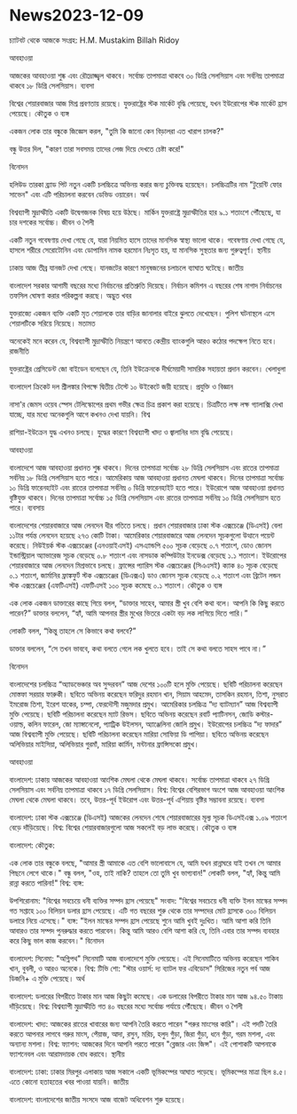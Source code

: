 # News2023-12-09
চ্যাটবট থেকে আজকে
সংগ্রহ: H.M. Mustakim Billah Ridoy


আবহাওয়া

আজকের আবহাওয়া শুষ্ক এবং রৌদ্রোজ্জ্বল থাকবে। সর্বোচ্চ তাপমাত্রা থাকবে ৩০ ডিগ্রি সেলসিয়াস এবং সর্বনিম্ন তাপমাত্রা থাকবে ১৮ ডিগ্রি সেলসিয়াস।
ব্যবসা

বিশ্বের শেয়ারবাজার আজ মিশ্র প্রবণতায় রয়েছে। যুক্তরাষ্ট্রের স্টক মার্কেট বৃদ্ধি পেয়েছে, যখন ইউরোপের স্টক মার্কেট হ্রাস পেয়েছে।
কৌতুক ও ব্যঙ্গ

একজন লোক তার বন্ধুকে জিজ্ঞেস করল, "তুমি কি জানো কেন বিড়ালরা এত খারাপ চালক?"

বন্ধু উত্তর দিল, "কারণ তারা সবসময় তাদের লেজ দিয়ে দেখতে চেষ্টা করে!"

বিনোদন

হলিউড তারকা ব্র্যাড পিট নতুন একটি চলচ্চিত্রে অভিনয় করার জন্য চুক্তিবদ্ধ হয়েছেন। চলচ্চিত্রটির নাম "টুয়েন্টি ফোর সাভেন" এবং এটি পরিচালনা করবেন ডেভিড ওয়ারেন।
অর্থ

বিশ্বব্যাপী মুদ্রাস্ফীতি একটি উদ্বেগজনক বিষয় হয়ে উঠছে। মার্কিন যুক্তরাষ্ট্রে মুদ্রাস্ফীতির হার ৯.১ শতাংশে পৌঁছেছে, যা চার দশকের সর্বোচ্চ।
জীবন ও শৈলী

একটি নতুন গবেষণায় দেখা গেছে যে, যারা নিয়মিত হাসে তাদের মানসিক স্বাস্থ্য ভালো থাকে। গবেষণায় দেখা গেছে যে, হাসলে শরীরে সেরোটোনিন এবং ডোপামিন নামক হরমোন নিঃসৃত হয়, যা মানসিক সুস্থতার জন্য গুরুত্বপূর্ণ।
স্থানীয়

ঢাকায় আজ তীব্র যানজট দেখা গেছে। যানজটের কারণে মানুষজনের চলাচলে ব্যাঘাত ঘটেছে।
জাতীয়

বাংলাদেশ সরকার আগামী বছরের মধ্যে নির্বাচনের প্রতিশ্রুতি দিয়েছে। নির্বাচন কমিশন এ বছরের শেষ নাগাদ নির্বাচনের তফসিল ঘোষণা করার পরিকল্পনা করছে।
অদ্ভুত খবর

যুক্তরাজ্যে একজন ব্যক্তি একটি মৃত শেয়ালকে তার বাড়ির জানালার বাইরে ঝুলতে দেখেছেন। পুলিশ ঘটনাস্থলে এসে শেয়ালটিকে সরিয়ে নিয়েছে।
মতামত

অনেকেই মনে করেন যে, বিশ্বব্যাপী মুদ্রাস্ফীতি নিয়ন্ত্রণে আনতে কেন্দ্রীয় ব্যাংকগুলি আরও কঠোর পদক্ষেপ নিতে হবে।
রাজনীতি

যুক্তরাষ্ট্রের প্রেসিডেন্ট জো বাইডেন বলেছেন যে, তিনি ইউক্রেনকে দীর্ঘমেয়াদী সামরিক সহায়তা প্রদান করবেন।
খেলাধুলা

বাংলাদেশ ক্রিকেট দল শ্রীলঙ্কার বিপক্ষে দ্বিতীয় টেস্টে ১০ উইকেটে জয়ী হয়েছে।
প্রযুক্তি ও বিজ্ঞান

নাসা'র জেমস ওয়েব স্পেস টেলিস্কোপের প্রথম গভীর ক্ষেত্র চিত্র প্রকাশ করা হয়েছে। চিত্রটিতে লক্ষ লক্ষ গ্যালাক্সি দেখা যাচ্ছে, যার মধ্যে অনেকগুলি আগে কখনও দেখা যায়নি।
বিশ্ব

রাশিয়া-ইউক্রেন যুদ্ধ এখনও চলছে। যুদ্ধের কারণে বিশ্বব্যাপী খাদ্য ও জ্বালানির দাম বৃদ্ধি পেয়েছে।


আবহাওয়া

বাংলাদেশে আজ আবহাওয়া প্রধানত শুষ্ক থাকবে। দিনের তাপমাত্রা সর্বোচ্চ ২৮ ডিগ্রি সেলসিয়াস এবং রাতের তাপমাত্রা সর্বনিম্ন ১৮ ডিগ্রি সেলসিয়াস হতে পারে।
আমেরিকায় আজ আবহাওয়া প্রধানত মেঘলা থাকবে। দিনের তাপমাত্রা সর্বোচ্চ ১০ ডিগ্রি ফারেনহাইট এবং রাতের তাপমাত্রা সর্বনিম্ন ০ ডিগ্রি ফারেনহাইট হতে পারে।
ইউরোপে আজ আবহাওয়া প্রধানত বৃষ্টিযুক্ত থাকবে। দিনের তাপমাত্রা সর্বোচ্চ ১৫ ডিগ্রি সেলসিয়াস এবং রাতের তাপমাত্রা সর্বনিম্ন ১০ ডিগ্রি সেলসিয়াস হতে পারে।
ব্যবসায়

বাংলাদেশের শেয়ারবাজারে আজ লেনদেন ধীর গতিতে চলছে। প্রধান শেয়ারবাজার ঢাকা স্টক এক্সচেঞ্জে (ডিএসই) বেলা ১১টার পর্যন্ত লেনদেন হয়েছে ২৭৩ কোটি টাকা।
আমেরিকার শেয়ারবাজারে আজ লেনদেন সূচকগুলো উত্থানে পয়েন্ট করেছে। নিউইয়র্ক স্টক এক্সচেঞ্জের (এনওয়াইএসই) এসএ্যান্ডপি ৫০০ সূচক বেড়েছে ০.৭ শতাংশ, ডোও জোনস ইন্ডাস্ট্রিয়াল অ্যাভারেজ সূচক বেড়েছে ০.৮ শতাংশ এবং নাসডাক কম্পিউটার ইনডেক্স বেড়েছে ১.১ শতাংশ।
ইউরোপের শেয়ারবাজারে আজ লেনদেন মিশ্রভাবে চলছে। ফ্রান্সের প্যারিস স্টক এক্সচেঞ্জের (সিএএসই) ক্যাক ৪০ সূচক বেড়েছে ০.১ শতাংশ, জার্মানির ফ্রাঙ্কফুর্ট স্টক এক্সচেঞ্জের (ডিএক্সএ) ডাও জোনস সূচক বেড়েছে ০.২ শতাংশ এবং ব্রিটেন লন্ডন স্টক এক্সচেঞ্জের (এফটিএসই) এফটিএসই ১০০ সূচক কমেছে ০.১ শতাংশ।
কৌতুক ও ব্যঙ্গ

এক লোক একজন ডাক্তারের কাছে গিয়ে বলল, “ডাক্তার সাহেব, আমার স্ত্রী খুব বেশি কথা বলে। আপনি কি কিছু করতে পারেন?”
ডাক্তার বললেন, “হ্যাঁ, আমি আপনার স্ত্রীর মুখের ভিতরে একটা বড় লক লাগিয়ে দিতে পারি।”

লোকটি বলল, “কিন্তু তাহলে সে কিভাবে কথা বলবে?”

ডাক্তার বললেন, “সে তখন ভাববে, কথা বলতে গেলে লক খুলতে হবে। তাই সে কথা বলতে সাহস পাবে না।”

বিনোদন

বাংলাদেশের চলচ্চিত্র “অ্যাডভেঞ্চার অব সুন্দরবন” আজ দেশের ১০০টি হলে মুক্তি পেয়েছে। ছবিটি পরিচালনা করেছেন মোস্তফা সরয়ার ফারুকী। ছবিতে অভিনয় করেছেন ফরিদুর রহমান খান, সিয়াম আহমেদ, তাসকিন রহমান, তিশা, নুসরাত ইমরোজ তিশা, ইরেশ যাকের, চম্পা, ফেরদৌসী মজুমদার প্রমুখ।
আমেরিকার চলচ্চিত্র “দ্য ব্যাটম্যান” আজ বিশ্বব্যাপী মুক্তি পেয়েছে। ছবিটি পরিচালনা করেছেন ম্যাট রিভস। ছবিতে অভিনয় করেছেন রবার্ট প্যাটিনসন, জোডি কস্টার-ওয়াল্ড, কলিন ফারেল, জো ম্যাঙ্গানেলো, প্যাট্রিক উইলসন, অ্যাঞ্জেলিনা জোলি প্রমুখ।
ইউরোপের চলচ্চিত্র “দ্য ফাদার” আজ বিশ্বব্যাপী মুক্তি পেয়েছে। ছবিটি পরিচালনা করেছেন মারিয়া সোফিয়া ডি পাপিয়া। ছবিতে অভিনয় করেছেন অলিভিয়ার মাইসিয়া, অলিভিয়ার গুরমাঁ, মারিয়া কার্মিন, মন্টানার ফ্রান্সিসকো প্রমুখ।




আবহাওয়া

বাংলাদেশ: ঢাকায় আজকের আবহাওয়া আংশিক মেঘলা থেকে মেঘলা থাকবে। সর্বোচ্চ তাপমাত্রা থাকবে ২৭ ডিগ্রি সেলসিয়াস এবং সর্বনিম্ন তাপমাত্রা থাকবে ১৭ ডিগ্রি সেলসিয়াস।
বিশ্ব: বিশ্বের বেশিরভাগ অংশে আজ আবহাওয়া আংশিক মেঘলা থেকে মেঘলা থাকবে। তবে, উত্তর-পূর্ব ইউরোপ এবং উত্তর-পূর্ব এশিয়ায় বৃষ্টির সম্ভাবনা রয়েছে।
ব্যবসা

বাংলাদেশ: ঢাকা স্টক এক্সচেঞ্জে (ডিএসই) আজকের লেনদেন শেষে শেয়ারবাজারের মূল্য সূচক ডিএসইএক্স ১.০৯ শতাংশ বেড়ে দাঁড়িয়েছে।
বিশ্ব: বিশ্বের শেয়ারবাজারগুলো আজ সকলেই বড় লাভ করেছে।
কৌতুক ও ব্যঙ্গ

বাংলাদেশ: কৌতুক:

এক লোক তার বন্ধুকে বলছে, "আমার স্ত্রী আমাকে এত বেশি ভালোবাসে যে, আমি যখন রান্নাঘরে যাই তখন সে আমার পিছনে লেগে থাকে।"
বন্ধু বলল, "ওহ, তাই নাকি? তাহলে তো তুমি খুব ভাগ্যবান!"
লোকটি বলল, "হ্যাঁ, কিন্তু আমি রান্না করতে পারিনা!"
বিশ্ব: ব্যঙ্গ:

উপশিরোনাম: "বিশ্বের সবচেয়ে ধনী ব্যক্তির সম্পদ হ্রাস পেয়েছে"
সংবাদ: "বিশ্বের সবচেয়ে ধনী ব্যক্তি ইলন মাস্কের সম্পদ গত সপ্তাহে ১০০ বিলিয়ন ডলার হ্রাস পেয়েছে। এটি গত বছরের শুরু থেকে তার সম্পদের মোট হ্রাসকে ৩০০ বিলিয়ন ডলারে নিয়ে এসেছে।"
ব্যঙ্গ: "ইলন মাস্কের সম্পদ হ্রাস পেয়েছে শুনে আমি খুবই দুঃখিত। আমি আশা করি তিনি আবারও তার সম্পদ পুনরুদ্ধার করতে পারবেন। কিন্তু আমি আরও বেশি আশা করি যে, তিনি এবার তার সম্পদ ব্যবহার করে কিছু ভাল কাজ করবেন।"
বিনোদন

বাংলাদেশ: সিনেমা: "অগ্নিপথ" সিনেমাটি আজ বাংলাদেশে মুক্তি পেয়েছে। এই সিনেমাটিতে অভিনয় করেছেন শাকিব খান, বুবলী, ও আরও অনেকে।
বিশ্ব: টিভি শো: "স্টার ওয়ার্স: দ্য ব্যাটল ফর এবিডোস" সিরিজের নতুন পর্ব আজ ডিজনি+ এ মুক্তি পেয়েছে।
অর্থ

বাংলাদেশ: ডলারের বিপরীতে টাকার মান আজ কিছুটা কমেছে। এক ডলারের বিপরীতে টাকার মান আজ ৯৪.৫০ টাকায় দাঁড়িয়েছে।
বিশ্ব: বিশ্বব্যাপী মুদ্রাস্ফীতি গত ৪০ বছরের মধ্যে সর্বোচ্চ পর্যায়ে পৌঁছেছে।
জীবন ও শৈলী

বাংলাদেশ: খাদ্য: আজকের রাতের খাবারের জন্য আপনি তৈরি করতে পারেন "গরুর মাংসের কারি"। এই পদটি তৈরি করতে আপনার লাগবে গরুর মাংস, পেঁয়াজ, আদা, রসুন, মরিচ, হলুদ গুঁড়া, জিরা গুঁড়া, ধনে গুঁড়া, গরম মশলা, এবং অন্যান্য মশলা।
বিশ্ব: ফ্যাশন: আজকের দিনে আপনি পরতে পারেন "ব্লেজার এবং জিন্স"। এই পোশাকটি আপনাকে ফ্যাশনেবল এবং আরামদায়ক বোধ করাবে।
স্থানীয়

বাংলাদেশ: ঢাকা: ঢাকার মিরপুর এলাকায় আজ সকালে একটি ভূমিকম্পের আঘাত পড়েছে। ভূমিকম্পের মাত্রা ছিল ৪.৫। এতে কোনো হতাহতের খবর পাওয়া যায়নি।
জাতীয়

বাংলাদেশ: বাংলাদেশের জাতীয় সংসদে আজ বাজেট অধিবেশন শুরু হয়েছে। 

